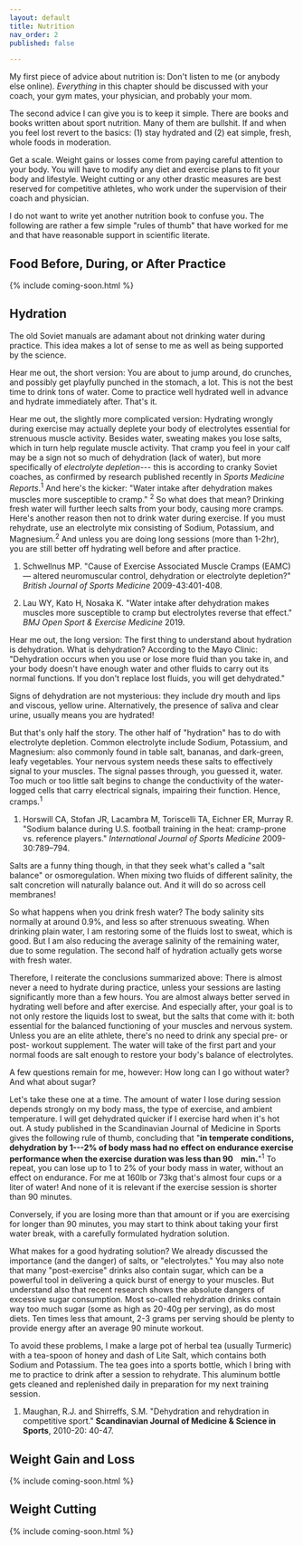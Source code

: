 ```yaml
---
layout: default
title: Nutrition
nav_order: 2
published: false

---
```


My first piece of advice about nutrition is: Don't listen to me (or anybody else online).
*Everything* in this chapter should be discussed with your coach, your gym mates, your
physician, and probably your mom.

The second advice I can give you is to keep it simple. There are books and books written about
sport nutrition. Many of them are bullshit. If and when you feel lost revert to the basics:
(1) stay hydrated and (2) eat simple, fresh, whole foods in moderation.

Get a scale. Weight gains or losses come from paying careful attention to your body. You will
have to modify any diet and exercise plans to fit your body and lifestyle. Weight cutting or
any other drastic measures are best reserved for competitive athletes, who work under the
supervision of their coach and physician.

I do not want to write yet another nutrition book to confuse you. The following are rather a
few simple "rules of thumb" that have worked for me and that have reasonable support in
scientific literate.

## Food Before, During, or After Practice

{% include coming-soon.html %}

## Hydration

The old Soviet manuals are adamant about not drinking water during practice. This idea makes a
lot of sense to me as well as being supported by the science.

Hear me out, the short version: You are about to jump around, do crunches, and possibly get
playfully punched in the stomach, a lot. This is not the best time to drink tons of water.
Come to practice well hydrated well in advance and hydrate immediately after. That's it.

Hear me out, the slightly more complicated version: Hydrating wrongly during exercise may
actually deplete your body of electrolytes essential for strenuous muscle activity. Besides
water, sweating makes you lose salts, which in turn help regulate muscle activity. That cramp
you feel in your calf may be a sign not so much of dehydration (lack of water), but more
specifically of *electrolyte depletion*--- this is according to cranky Soviet coaches, as
confirmed by research published recently in *Sports Medicine Reports*.<sup>1</sup> And here's
the kicker: "Water intake after dehydration makes muscles more susceptible to cramp."
<sup>2</sup> So what does that mean? Drinking fresh water will further leech salts from your
body, causing more cramps. Here's another reason then not to drink water during exercise. If
you must rehydrate, use an electrolyte mix consisting of Sodium, Potassium, and
Magnesium.<sup>2</sup> And unless you are doing long sessions (more than 1-2hr), you are still
better off hydrating well before and after practice.

1. Schwellnus MP. "Cause of Exercise Associated Muscle Cramps (EAMC) — altered neuromuscular
control, dehydration or electrolyte depletion?"  *British Journal of Sports Medicine*
2009-43:401-408.

2. Lau WY, Kato H, Nosaka K. "Water intake after dehydration makes muscles more susceptible to
cramp but electrolytes reverse that effect." *BMJ Open Sport & Exercise Medicine* 2019.

Hear me out, the long version: The first thing to understand about hydration is dehydration.
What is dehydration? According to the Mayo Clinic: "Dehydration occurs when you use or lose
more fluid than you take in, and your body doesn't have enough water and other fluids to carry
out its normal functions. If you don't replace lost fluids, you will get dehydrated."

Signs of dehydration are not mysterious: they include dry mouth and lips and viscous, yellow
urine. Alternatively, the presence of saliva and clear urine, usually means you are hydrated!

But that's only half the story. The other half of "hydration" has to do with electrolyte
depletion. Common electrolyte include Sodium, Potassium, and Magnesium: also commonly found in
table salt, bananas, and dark-green, leafy vegetables. Your nervous system needs these salts to
effectively signal to your muscles. The signal passes through, you guessed it, water. Too much
or too little salt begins to change the conductivity of the water-logged cells that carry
electrical signals, impairing their function. Hence, cramps.<sup>1</sup>

1. Horswill CA, Stofan JR, Lacambra M, Toriscelli TA, Eichner ER, Murray R. "Sodium balance
during U.S. football training in the heat: cramp-prone vs. reference players." *International
Journal of Sports Medicine* 2009-30:789–794.

Salts are a funny thing though, in that they seek what's called a "salt balance" or
osmoregulation. When mixing two fluids of different salinity, the salt concretion will
naturally balance out. And it will do so across cell membranes!

So what happens when you drink fresh water? The body salinity sits normally at around 0.9%, and
less so after strenuous sweating. When drinking plain water, I am restoring some of the fluids
lost to sweat, which is good. But I am also reducing the average salinity of the remaining
water, due to some regulation. The second half of hydration actually gets worse with fresh
water.

Therefore, I reiterate the conclusions summarized above: There is almost never a need to
hydrate during practice, unless your sessions are lasting significantly more than a few hours.
You are almost always better served in hydrating well before and after exercise. And especially
after, your goal is to not only restore the liquids lost to sweat, but the salts that come with
it: both essential for the balanced functioning of your muscles and nervous system. Unless you
are an elite athlete, there's no need to drink any special pre- or post- workout supplement.
The water will take of the first part and your normal foods are salt enough to restore your
body's balance of electrolytes.

A few questions remain for me, however: How long can I go without water? And what about sugar?

Let's take these one at a time. The amount of water I lose during session depends strongly on
my body mass, the type of exercise, and ambient temperature. I will get dehydrated quicker if I
exercise hard when it's hot out. A study published in the Scandinavian Journal of Medicine in
Sports gives the following rule of thumb, concluding that "**in temperate conditions,
dehydration by 1---2% of body mass had no effect on endurance exercise performance when the
exercise duration was less than 90 min.**"<sup>1</sup> To repeat, you can lose up to 1 to 2% of
your body mass in water, without an effect on endurance. For me at 160lb or 73kg that's almost
four cups or a liter of water! And none of it is relevant if the exercise session is shorter
than 90 minutes.

Conversely, if you are losing more than that amount or if you are exercising for longer than
90 minutes, you may start to think about taking your first water break, with a carefully
formulated hydration solution.

What makes for a good hydrating solution? We already discussed the importance (and the danger)
of salts, or "electrolytes." You may also note that many "post-exercise" drinks also contain
sugar, which can be a powerful tool in delivering a quick burst of energy to your muscles. But
understand also that recent research shows the absolute dangers of excessive sugar consumption.
Most so-called rehydration drinks contain way too much sugar (some as high as 20-40g per
serving), as do most diets. Ten times less that amount, 2-3 grams per serving should be plenty
to provide energy after an average 90 minute workout.

To avoid these problems, I make a large pot of herbal tea (usually Turmeric) with a tea-spoon
of honey and dash of Lite Salt, which contains both Sodium and Potassium. The tea goes into a
sports bottle, which I bring with me to practice to drink after a session to rehydrate. This
aluminum bottle gets cleaned and replenished daily in preparation for my next training session.

1. Maughan, R.J. and Shirreffs, S.M. "Dehydration and rehydration in competitive sport."
**Scandinavian Journal of Medicine & Science in Sports**, 2010-20: 40-47.

## Weight Gain and Loss

{% include coming-soon.html %}

## Weight Cutting

{% include coming-soon.html %}

